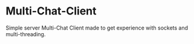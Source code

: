 # Multi-Chat-Client
Simple server Multi-Chat Client made to get experience with sockets and multi-threading.

